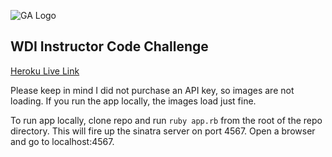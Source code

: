 ![GA Logo](https://raw.github.com/generalassembly/ga-ruby-on-rails-for-devs/master/images/ga.png)

## WDI Instructor Code Challenge

[Heroku Live Link](http://omdbsearch.herokuapp.com)

Please keep in mind I did not purchase an API key, so images are not loading. If you run the app locally, the images load just fine.

To run app locally, clone repo and run ```ruby app.rb``` from the root of the repo directory. This will fire up the sinatra server on port 4567. Open a browser and go to localhost:4567.
